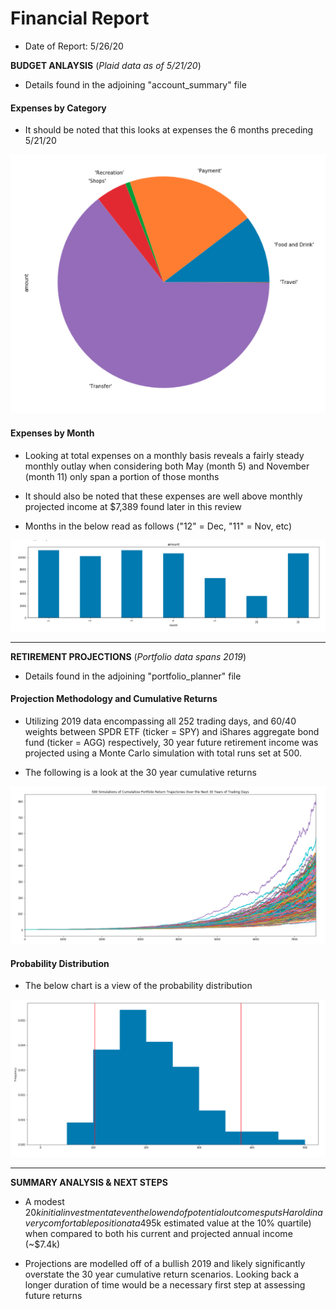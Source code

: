 # Financial Report
* Date of Report: 5/26/20


**BUDGET ANLAYSIS** (*Plaid data as of 5/21/20*) 
* Details found in the adjoining "account_summary" file


#### Expenses by Category
* It should be noted that this looks at expenses the 6 months preceding 5/21/20 

![Category Expenses](CategoryExpenses.png)

#### Expenses by Month
* Looking at total expenses on a monthly basis reveals a fairly steady monthly outlay when considering both May (month 5) and November (month 11) only span a portion of those months 

* It should also be noted that these expenses are well above monthly projected income at $7,389 found later in this review

* Months in the below read as follows ("12" = Dec, "11" = Nov, etc)

![Monthly Expenses](MonthlyExpenses.png)

***************
**RETIREMENT PROJECTIONS** (*Portfolio data spans 2019*) 
*  Details found in the adjoining "portfolio_planner" file

#### Projection Methodology and Cumulative Returns
* Utilizing 2019 data encompassing all 252 trading days, and 60/40 weights between SPDR ETF (ticker = SPY) and iShares aggregate bond fund (ticker = AGG) respectively, 30 year future retirement income was projected using a Monte Carlo simulation with total runs set at 500.

* The following is a look at the 30 year cumulative returns

![30 Year Cumulative Return Simulations](MonteCarloReturns.png)

#### Probability Distribution 

* The below chart is a view of the probability distribution 

![Probability Distribution](ProbabilityDistribution.png)

***************
**SUMMARY ANALYSIS & NEXT STEPS** 
* A modest $20k initial investment at even the low end of potential outcomes puts Harold in a very comfortable position at a 4% withdrawal rate (~$95k estimated value at the 10% quartile) when compared to both his current and projected annual income (~$7.4k) 

* Projections are modelled off of a bullish 2019 and likely significantly overstate the 30 year cumulative return scenarios. Looking back a longer duration of time would be a necessary first step at assessing future returns